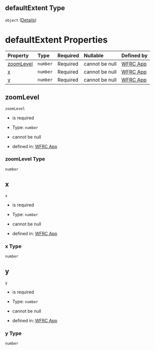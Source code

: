 ## defaultExtent Type

`object` ([Details](config-properties-defaultextent.md))

# defaultExtent Properties

| Property                | Type     | Required | Nullable       | Defined by                                                                                                                                                                  |
| :---------------------- | :------- | :------- | :------------- | :-------------------------------------------------------------------------------------------------------------------------------------------------------------------------- |
| [zoomLevel](#zoomlevel) | `number` | Required | cannot be null | [WFRC App](config-properties-defaultextent-properties-zoomlevel.md "https://wfrc.org/wasatch-choice-map/config.schema.json#/properties/defaultExtent/properties/zoomLevel") |
| [x](#x)                 | `number` | Required | cannot be null | [WFRC App](config-properties-defaultextent-properties-x.md "https://wfrc.org/wasatch-choice-map/config.schema.json#/properties/defaultExtent/properties/x")                 |
| [y](#y)                 | `number` | Required | cannot be null | [WFRC App](config-properties-defaultextent-properties-y.md "https://wfrc.org/wasatch-choice-map/config.schema.json#/properties/defaultExtent/properties/y")                 |

## zoomLevel



`zoomLevel`

* is required

* Type: `number`

* cannot be null

* defined in: [WFRC App](config-properties-defaultextent-properties-zoomlevel.md "https://wfrc.org/wasatch-choice-map/config.schema.json#/properties/defaultExtent/properties/zoomLevel")

### zoomLevel Type

`number`

## x



`x`

* is required

* Type: `number`

* cannot be null

* defined in: [WFRC App](config-properties-defaultextent-properties-x.md "https://wfrc.org/wasatch-choice-map/config.schema.json#/properties/defaultExtent/properties/x")

### x Type

`number`

## y



`y`

* is required

* Type: `number`

* cannot be null

* defined in: [WFRC App](config-properties-defaultextent-properties-y.md "https://wfrc.org/wasatch-choice-map/config.schema.json#/properties/defaultExtent/properties/y")

### y Type

`number`
